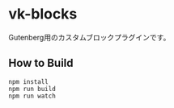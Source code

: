 # vk-blocks
Gutenberg用のカスタムブロックプラグインです。

## How to Build

```
npm install
npm run build
npm run watch
```
